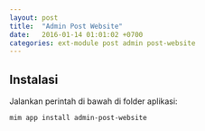 ```yaml
---
layout: post
title:  "Admin Post Website"
date:   2016-01-14 01:01:02 +0700
categories: ext-module post admin post-website
---
```


## Instalasi

Jalankan perintah di bawah di folder aplikasi:

```
mim app install admin-post-website
```
